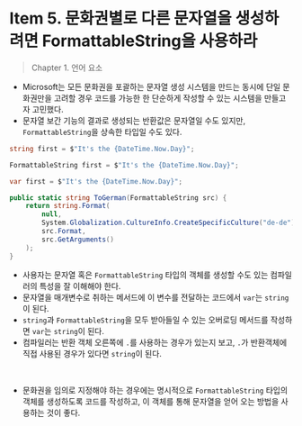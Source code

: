 # Item 5. 문화권별로 다른 문자열을 생성하려면 FormattableString을 사용하라
> Chapter 1. 언어 요소

- Microsoft는 모든 문화권을 포괄하는 문자열 생성 시스템을 만드는 동시에 단일 문화권만을 고려할 경우 코드를 가능한 한 단순하게 작성할 수 있는 시스템을 만들고자 고민했다.
- 문자열 보간 기능의 결과로 생성되는 반환값은 문자열일 수도 있지만, `FormattableString`을 상속한 타입일 수도 있다.

```c#
string first = $"It's the {DateTime.Now.Day}";

FormattableString first = $"It's the {DateTime.Now.Day}";

var first = $"It's the {DateTime.Now.Day}";
```

```c#
public static string ToGerman(FormattableString src) {
    return string.Format(
        null,
        System.Globalization.CultureInfo.CreateSpecificCulture("de-de"),
        src.Format,
        src.GetArguments()
    );
}
```

- 사용자는 문자열 혹은 `FormattableString` 타입의 객체를 생성할 수도 있는 컴파일러의 특성을 잘 이해해야 한다.
- 문자열을 매개변수로 취하는 메서드에 이 변수를 전달하는 코드에서 `var`는 `string`이 된다.
- `string`과 `FormattableString`을 모두 받아들일 수 있는 오버로딩 메서드를 작성하면 `var`는 `string`이 된다.
- 컴파일러는 반환 객체 오른쪽에 `.`를 사용하는 경우가 있는지 보고, `.`가 반환객체에 직접 사용된 경우가 있다면 `string`이 된다.

</br>

- 문화권을 임의로 지정해야 하는 경우에는 명시적으로 `FormattableString` 타입의 객체를 생성하도록 코드를 작성하고, 이 객체를 통해 문자열을 얻어 오는 방법을 사용하는 것이 좋다.
